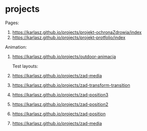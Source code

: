 # projects
Pages:
1. https://karlasz.github.io/projects/projekt-ochronaZdrowia/index
2. https://karlasz.github.io/projects/projekt-protfolio/index

Animation:
1. https://karlasz.github.io/projects/outdoor-animacja

   Test layouts:
1. https://karlasz.github.io/projects/zad-media
2. https://karlasz.github.io/projects/zad-transform-transition
3. https://karlasz.github.io/projects/zad-position3
4. https://karlasz.github.io/projects/zad-position2
5. https://karlasz.github.io/projects/zad-position
6. https://karlasz.github.io/projects/zad-media
